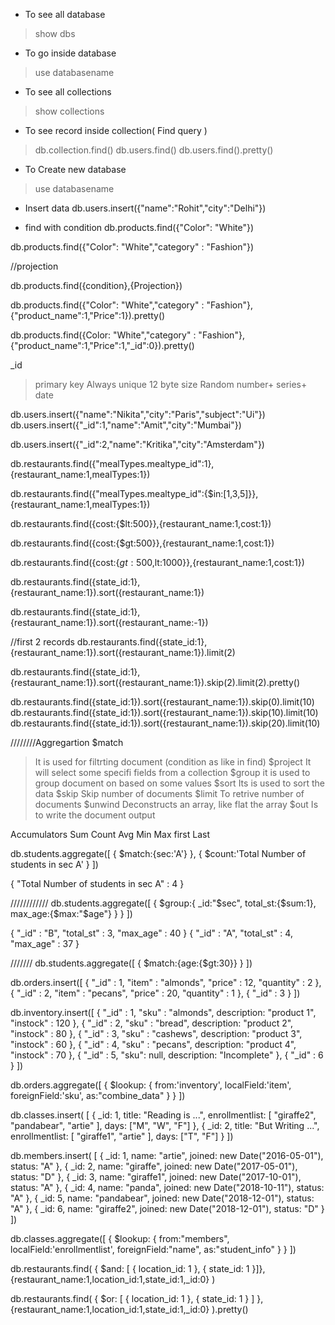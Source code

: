 * To see all database
> show dbs

* To go inside database
> use databasename

* To see all collections
> show collections

* To see record inside collection( Find query )
> db.collection.find()
db.users.find()
db.users.find().pretty()


* To Create new database
> use databasename

* Insert data
db.users.insert({"name":"Rohit","city":"Delhi"})

* find with condition
db.products.find({"Color": "White"})

db.products.find({"Color": "White","category" : "Fashion"})

//projection

db.products.find({condition},{Projection})

db.products.find({"Color": "White","category" : "Fashion"},{"product_name":1,"Price":1}).pretty()

db.products.find({Color: "White","category" : "Fashion"},{"product_name":1,"Price":1,"_id":0}).pretty()

_id
> primary key
> Always unique
> 12 byte size
Random number+ series+ date

db.users.insert({"name":"Nikita","city":"Paris","subject":"Ui"})
db.users.insert({"_id":1,"name":"Amit","city":"Mumbai"})

db.users.insert({"_id":2,"name":"Kritika","city":"Amsterdam"})

db.restaurants.find({"mealTypes.mealtype_id":1},{restaurant_name:1,mealTypes:1})


db.restaurants.find({"mealTypes.mealtype_id":{$in:[1,3,5]}},{restaurant_name:1,mealTypes:1})


db.restaurants.find({cost:{$lt:500}},{restaurant_name:1,cost:1})

db.restaurants.find({cost:{$gt:500}},{restaurant_name:1,cost:1})


db.restaurants.find({cost:{$gt:500,$lt:1000}},{restaurant_name:1,cost:1})

db.restaurants.find({state_id:1},{restaurant_name:1}).sort({restaurant_name:1})

db.restaurants.find({state_id:1},{restaurant_name:1}).sort({restaurant_name:-1})

//first 2 records
db.restaurants.find({state_id:1},{restaurant_name:1}).sort({restaurant_name:1}).limit(2)


db.restaurants.find({state_id:1},{restaurant_name:1}).sort({restaurant_name:1}).skip(2).limit(2).pretty()


db.restaurants.find({state_id:1}).sort({restaurant_name:1}).skip(0).limit(10)
db.restaurants.find({state_id:1}).sort({restaurant_name:1}).skip(10).limit(10)
db.restaurants.find({state_id:1}).sort({restaurant_name:1}).skip(20).limit(10)


////////Aggregartion
$match
> It is used for filtrting document (condition as like in find)
$project
> It will select some specifi fields from a collection
$group
> it is used to group document on based on some values
$sort
> Its is used to sort the data
$skip
> Skip number of documents 
$limit
> To retrive number of documents
$unwind
> Deconstructs an array, like flat the array
$out
> Is to write the document output

Accumulators
Sum
Count
Avg
Min
Max
first 
Last


db.students.aggregate([
    {
        $match:{sec:'A'}
    },
    {
        $count:'Total Number of students in sec A'
    }
])

{ "Total Number of students in sec A" : 4 }

////////////
db.students.aggregate([
    {
        $group:{
            _id:"$sec",
            total_st:{$sum:1},
            max_age:{$max:"$age"}
        }
    }
])

{ "_id" : "B", "total_st" : 3, "max_age" : 40 }
{ "_id" : "A", "total_st" : 4, "max_age" : 37 }


///////
db.students.aggregate([
    {
        $match:{age:{$gt:30}}
    }
])


db.orders.insert([
   { "_id" : 1, "item" : "almonds", "price" : 12, "quantity" : 2 },
   { "_id" : 2, "item" : "pecans", "price" : 20, "quantity" : 1 },
   { "_id" : 3  }
])

db.inventory.insert([
   { "_id" : 1, "sku" : "almonds", description: "product 1", "instock" : 120 },
   { "_id" : 2, "sku" : "bread", description: "product 2", "instock" : 80 },
   { "_id" : 3, "sku" : "cashews", description: "product 3", "instock" : 60 },
   { "_id" : 4, "sku" : "pecans", description: "product 4", "instock" : 70 },
   { "_id" : 5, "sku": null, description: "Incomplete" },
   { "_id" : 6 }
])


db.orders.aggregate([
    {
        $lookup:
        {
            from:'inventory',
            localField:'item',
            foreignField:'sku',
            as:"combine_data"
        }
    }
])

db.classes.insert( [ 
    { _id: 1, title: "Reading is ...", enrollmentlist: [ "giraffe2", "pandabear", "artie" ], days: ["M", "W", "F"] }, 
    { _id: 2, title: "But Writing ...", enrollmentlist: [ "giraffe1", "artie" ], days: ["T", "F"] } ])

db.members.insert( [
     { _id: 1, name: "artie", joined: new Date("2016-05-01"), status: "A" }, 
     { _id: 2, name: "giraffe", joined: new Date("2017-05-01"), status: "D" }, 
     { _id: 3, name: "giraffe1", joined: new Date("2017-10-01"), status: "A" }, 
     { _id: 4, name: "panda", joined: new Date("2018-10-11"), status: "A" }, 
     { _id: 5, name: "pandabear", joined: new Date("2018-12-01"), status: "A" }, 
     { _id: 6, name: "giraffe2", joined: new Date("2018-12-01"), status: "D" } 
])


db.classes.aggregate([
    {
        $lookup:
        {
            from:"members",
            localField:'enrollmentlist',
            foreignField:"name",
            as:"student_info"
        }
    }
])


db.restaurants.find( { $and: [ { location_id: 1 }, { state_id: 1 }]},{restaurant_name:1,location_id:1,state_id:1,_id:0} )

db.restaurants.find( { $or: [ { location_id: 1 }, { state_id: 1 } ] },{restaurant_name:1,location_id:1,state_id:1,_id:0} ).pretty()